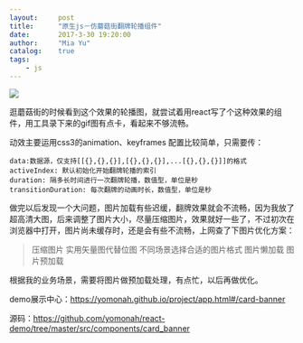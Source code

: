 ```yaml
---
layout:     post
title:      "原生js－仿蘑菇街翻牌轮播组件"
date:       2017-3-30 19:20:00
author:     "Mia Yu"
catalog: 	true
tags:
    - js
---
```


![](https://yomonah.github.io/img/card-banner/card.gif)

逛蘑菇街的时候看到这个效果的轮播图，就尝试着用react写了个这种效果的组件，用工具录下来的gif图有点卡，看起来不够流畅。

动效主要运用css3的animation、keyframes
配置比较简单，只需要传：
```
data:数据源，仅支持[[{},{},{}],[{},{},{}],...[{},{},{}]]的格式
activeIndex: 默认初始化开始翻牌轮播的索引
duration: 隔多长时间进行一次翻牌轮播，数值型，单位是秒
transitionDuration: 每次翻牌的动画时长，数值型，单位是秒
```

做完以后发现一个大问题，图片加载有些迟缓，翻牌效果就会不流畅，因为我放了超高清大图，后来调整了图片大小，尽量压缩图片，效果就好一些了，不过初次在浏览器中打开，图片尚未缓存时，还是会有些不流畅，上网查了下图片优化方案：
>压缩图片
实用矢量图代替位图
不同场景选择合适的图片格式
图片懒加载
图片预加载

根据我的业务场景，需要将图片做预加载处理，有点忙，以后再做优化。

demo展示中心：https://yomonah.github.io/project/app.html#/card-banner

源码：https://github.com/yomonah/react-demo/tree/master/src/components/card_banner